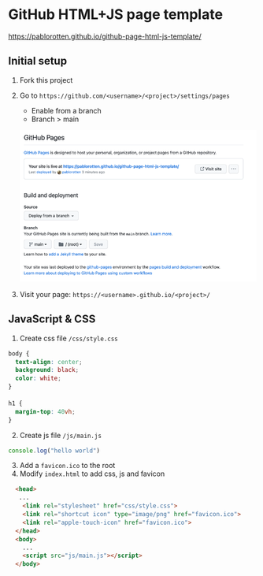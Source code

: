 # GitHub HTML+JS page template

https://pablorotten.github.io/github-page-html-js-template/

## Initial setup

1. Fork this project
2. Go to `https://github.com/<username>/<project>/settings/pages`
   * Enable from a branch
   * Branch > main

   ![img.png](img.png)
3. Visit your page: `https://<username>.github.io/<project>/`

## JavaScript & CSS
1. Create css file `/css/style.css`
```css
body {
  text-align: center;
  background: black;
  color: white;
}

h1 {
  margin-top: 40vh;
}
```
2. Create js file `/js/main.js`
```js
console.log("hello world")
```
3. Add a `favicon.ico` to the root
4. Modify `index.html` to add css, js and favicon
```html
  <head>
   ...
    <link rel="stylesheet" href="css/style.css">
    <link rel="shortcut icon" type="image/png" href="favicon.ico">
    <link rel="apple-touch-icon" href="favicon.ico">
  </head>
  <body>
    ...
    <script src="js/main.js"></script>
  </body>
```